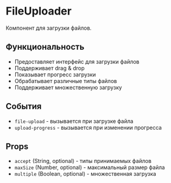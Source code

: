 # FileUploader

Компонент для загрузки файлов.

## Функциональность

- Предоставляет интерфейс для загрузки файлов
- Поддерживает drag & drop
- Показывает прогресс загрузки
- Обрабатывает различные типы файлов
- Поддерживает множественную загрузку

## События

- `file-upload` - вызывается при загрузке файла
- `upload-progress` - вызывается при изменении прогресса

## Props

- `accept` (String, optional) - типы принимаемых файлов
- `maxSize` (Number, optional) - максимальный размер файла
- `multiple` (Boolean, optional) - множественная загрузка
